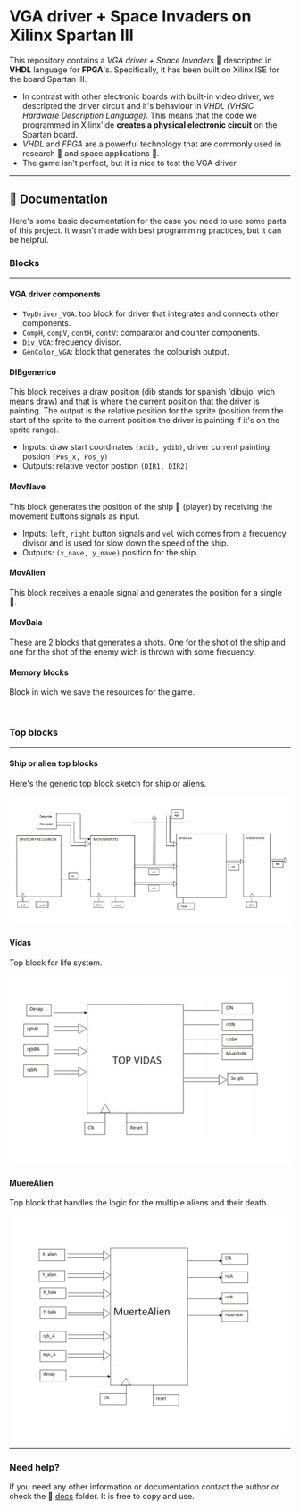 # VGA driver + Space Invaders on Xilinx Spartan III

This repository contains a *VGA driver + Space Invaders* :space_invader: descripted in **VHDL** language for **FPGA**'s.
Specifically, it has been built on Xilinx ISE for the board Spartan III.

* In contrast with other electronic boards with built-in video driver, we descripted the driver circuit and it's behaviour in *VHDL (VHSIC Hardware Description Language)*. This means that the code we programmed in Xilinx'ide **creates a physical electronic circuit** on the Spartan board.
* *VHDL* and *FPGA* are a powerful technology that are commonly used in research :microscope: and space applications :rocket:.
* The game isn't perfect, but it is nice to test the VGA driver.

- - - -

## :memo: Documentation

Here's some basic documentation for the case you need to use some parts of this project. It wasn't made with best programming practices, but it can be helpful.

### Blocks
- - - -

#### VGA driver components

* `TopDriver_VGA`: top block for driver that integrates and connects other components.
* `CompH`, `compV`, `contH`, `contV`: comparator and counter components.
* `Div_VGA`: frecuency divisor.
* `GenColor_VGA`: block that generates the colourish output.

#### DIBgenerico

This block receives a draw position (dib stands for spanish 'dibujo' wich means draw) and that is where the current position that the driver is painting. The output is the relative position for the sprite (position from the start of the sprite to the current position the driver is painting if it's on the sprite range).
* Inputs: draw start coordinates `(xdib, ydib)`, driver current painting postion `(Pos_x, Pos_y)`
* Outputs: relative vector postion `(DIR1, DIR2)`

#### MovNave

This block generates the position of the ship :rocket: (player) by receiving the movement buttons signals as input.
* Inputs: `left`, `right` button signals and `vel` wich comes from a frecuency divisor and is used for slow down the speed of the ship.
* Outputs: `(x_nave, y_nave)` position for the ship

#### MovAlien

This block receives a enable signal and generates the position for a single :space_invader:.

#### MovBala

These are 2 blocks that generates a shots. One for the shot of the ship and one for the shot of the enemy wich is thrown with some frecuency.

#### Memory blocks

Block in wich we save the resources for the game.

<br>

### Top blocks
- - - -

#### Ship or alien top blocks

Here's the generic top block sketch for ship or aliens.

<p align="center"><img src="doc/top-generic.png" alt=""></p>

#### Vidas

Top block for life system.

<p align="center"><img src="doc/top-vidas.png" alt=""></p>

#### MuereAlien

Top block that handles the logic for the multiple aliens and their death.

<p align="center"><img src="doc/top-muere-alien.png" alt=""></p>

<hr>

### Need help?

If you need any other information or documentation contact the author or check the :open_file_folder: [docs](doc/) folder. It is free to copy and use.
